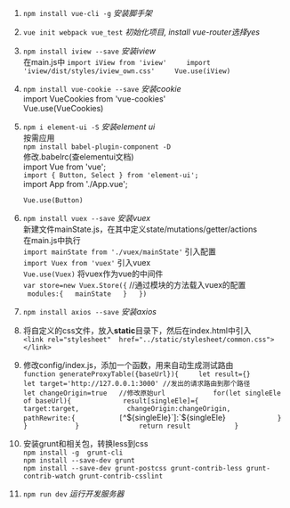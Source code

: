 1. `npm install vue-cli -g`  *安装脚手架*  
2. `vue init webpack vue_test`  *初始化项目, install vue-router选择yes*  
3. `npm install iview --save`  *安装iview*  
   在main.js中
   `import iView from 'iview'    
   import 'iview/dist/styles/iview_own.css'    
   Vue.use(iView)`    
4. `npm install vue-cookie --save`     *安装cookie*    
   import VueCookies from 'vue-cookies'    
   Vue.use(VueCookies)    
5. `npm i element-ui -S`         *安装element ui*      
   按需应用      
   `npm install babel-plugin-component -D`    
   修改.babelrc(查elementui文档)    
   import Vue from 'vue';          
   `import { Button, Select } from 'element-ui';`             
   import App from './App.vue';           
   
   `Vue.use(Button)`            
4. `npm install vuex --save`    *安装vuex*  
   新建文件mainState.js，在其中定义state/mutations/getter/actions  
   在main.js中执行  
   `import mainState from './vuex/mainState'`  引入配置  
   `import Vuex from 'vuex'`                   引入vuex  
   `Vue.use(Vuex)`                             将vuex作为vue的中间件   
   `var store=new Vuex.Store({`                //通过模块的方法载入vuex的配置  
   `  modules:{  
       mainState  
     }  
   }) `  
5. `npm install axios --save`  *安装axios*  
6. 将自定义的css文件，放入**static**目录下，然后在index.html中引入  
`<link rel="stylesheet"  href="../static/stylesheet/common.css"></link>`  
7. 修改config/index.js，添加一个函数，用来自动生成测试路由  
`function generateProxyTable({baseUrl}){    
  let result={}          
  let target='http://127.0.0.1:3000' //发出的请求路由到那个路径            
  let changeOrigin=true   //修改原始url           
  for(let singleEle of baseUrl){            
    result[singleEle]={          
      target:target,           
      changeOrigin:changeOrigin,         
      pathRewrite:{          
        [`^${singleEle}`]:`${singleEle}`            
      }            
    }           
  }              
  return result          
}`   
8. 安装grunt和相关包，转换less到css  
`npm install -g  grunt-cli`  
      `npm install --save-dev grunt`  
      `npm install --save-dev grunt-postcss grunt-contrib-less grunt-contrib-watch grunt-contrib-csslint`  
9. `npm run dev`  *运行开发服务器*  

